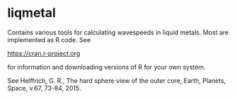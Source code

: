 # liqmetal

Contains various tools for calculating wavespeeds in liquid metals.  Most are
implemented as R code.  See 

   https://cran.r-project.org

for information and downloading versions of R for your own system.

See Helffrich, G. R., The hard sphere view of the outer core,
   Earth, Planets, Space, v.67, 73-84, 2015.
